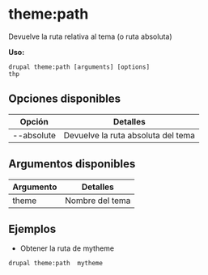 # theme:path
Devuelve la ruta relativa al tema (o ruta absoluta)

**Uso:**
```
drupal theme:path [arguments] [options]
thp
```

## Opciones disponibles
Opción | Detalles
-------|-------------
--absolute | Devuelve la ruta absoluta del tema

## Argumentos disponibles
Argumento | Detalles
---------|-------------
theme | Nombre del tema

## Ejemplos
* Obtener la ruta de mytheme
```
drupal theme:path  mytheme
```
